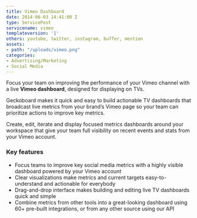 ```yaml
---
title: Vimeo Dashboard
date: 2014-06-03 14:41:00 Z
type: ServicePost
servicename: vimeo
templateversion: '1'
others: youtube, twitter, instagram, buffer, mention
assets:
- path: "/uploads/vimeo.png"
categories:
- Advertising/Marketing
- Social Media
---
```


Focus your team on improving the performance of your Vimeo channel with a live **Vimeo dashboard**, designed for displaying on TVs.

Geckoboard makes it quick and easy to build actionable TV dashboards that broadcast live metrics from your brand’s Vimeo page so your team can prioritize actions to improve key metrics.

Create, edit, iterate and display focused metrics dashboards around your workspace that give your team full visibility on recent events and stats from your Vimeo account.

<div class="useful-resources widget-main__inner">
<h3>Key features</h3>
<ul class="resources-links">
<li><span>Focus teams to improve key social media metrics with a highly visible dashboard powered by your Vimeo account</span></li>
<li><span>Clear visualizations make metrics and current targets easy-to-understand and actionable for everybody</span></li>
<li><span>Drag-and-drop interface makes building and editing live TV dashboards quick and simple</span></li>
<li><span>Combine metrics from other tools into a great-looking dashboard using 60+ pre-built integrations, or from any other source using our API</span></li>
</ul>
</div>
